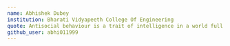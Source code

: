 ```yaml
---
name: Abhishek Dubey
institution: Bharati Vidyapeeth College Of Engineering
quote: Antisocial behaviour is a trait of intelligence in a world full of conformists.
github_user: abhi011999
---
```

